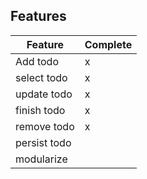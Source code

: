 
## Features

Feature | Complete
--|--
Add todo|x
select todo|x
update todo|x
finish todo|x
remove todo|x
persist todo|
modularize|
